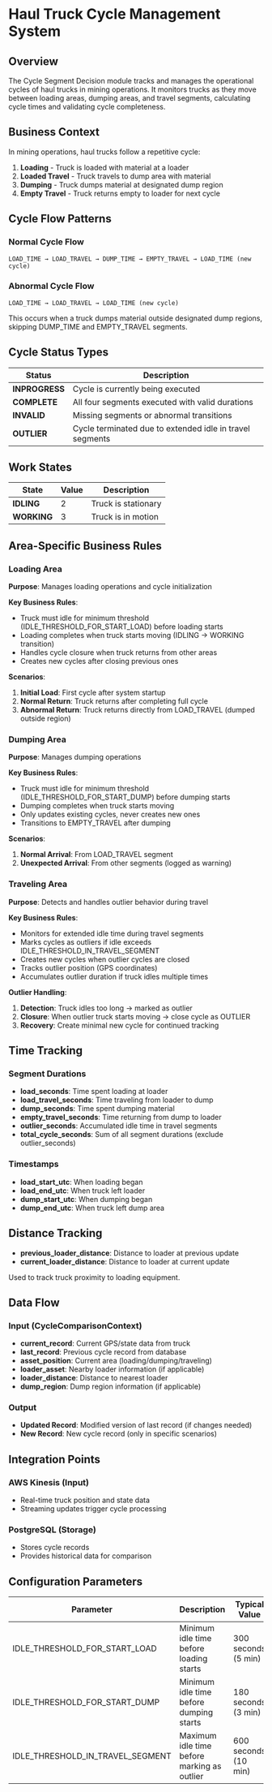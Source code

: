 # Haul Truck Cycle Management System

## Overview

The Cycle Segment Decision module tracks and manages the operational cycles of haul trucks in mining operations. It monitors trucks as they move between loading areas, dumping areas, and travel segments, calculating cycle times and validating cycle completeness.

## Business Context

In mining operations, haul trucks follow a repetitive cycle:

1. **Loading** - Truck is loaded with material at a loader
2. **Loaded Travel** - Truck travels to dump area with material
3. **Dumping** - Truck dumps material at designated dump region
4. **Empty Travel** - Truck returns empty to loader for next cycle

## Cycle Flow Patterns

### Normal Cycle Flow
```
LOAD_TIME → LOAD_TRAVEL → DUMP_TIME → EMPTY_TRAVEL → LOAD_TIME (new cycle)
```

### Abnormal Cycle Flow
```
LOAD_TIME → LOAD_TRAVEL → LOAD_TIME (new cycle)
```
This occurs when a truck dumps material outside designated dump regions, skipping DUMP_TIME and EMPTY_TRAVEL segments.

## Cycle Status Types

| Status | Description |
|--------|-------------|
| **INPROGRESS** | Cycle is currently being executed |
| **COMPLETE** | All four segments executed with valid durations |
| **INVALID** | Missing segments or abnormal transitions |
| **OUTLIER** | Cycle terminated due to extended idle in travel segments |

## Work States

| State | Value | Description |
|-------|-------|-------------|
| **IDLING** | 2 | Truck is stationary |
| **WORKING** | 3 | Truck is in motion |

## Area-Specific Business Rules

### Loading Area

**Purpose**: Manages loading operations and cycle initialization

**Key Business Rules**:

- Truck must idle for minimum threshold (IDLE_THRESHOLD_FOR_START_LOAD) before loading starts
- Loading completes when truck starts moving (IDLING → WORKING transition)
- Handles cycle closure when truck returns from other areas
- Creates new cycles after closing previous ones

**Scenarios**:

1. **Initial Load**: First cycle after system startup
2. **Normal Return**: Truck returns after completing full cycle
3. **Abnormal Return**: Truck returns directly from LOAD_TRAVEL (dumped outside region)

### Dumping Area

**Purpose**: Manages dumping operations

**Key Business Rules**:

- Truck must idle for minimum threshold (IDLE_THRESHOLD_FOR_START_DUMP) before dumping starts
- Dumping completes when truck starts moving
- Only updates existing cycles, never creates new ones
- Transitions to EMPTY_TRAVEL after dumping

**Scenarios**:

1. **Normal Arrival**: From LOAD_TRAVEL segment
2. **Unexpected Arrival**: From other segments (logged as warning)

### Traveling Area

**Purpose**: Detects and handles outlier behavior during travel

**Key Business Rules**:

- Monitors for extended idle time during travel segments
- Marks cycles as outliers if idle exceeds IDLE_THRESHOLD_IN_TRAVEL_SEGMENT
- Creates new cycles when outlier cycles are closed
- Tracks outlier position (GPS coordinates)
- Accumulates outlier duration if truck idles multiple times

**Outlier Handling**:

1. **Detection**: Truck idles too long → marked as outlier
2. **Closure**: When outlier truck starts moving → close cycle as OUTLIER
3. **Recovery**: Create minimal new cycle for continued tracking

## Time Tracking

### Segment Durations
- **load_seconds**: Time spent loading at loader
- **load_travel_seconds**: Time traveling from loader to dump
- **dump_seconds**: Time spent dumping material
- **empty_travel_seconds**: Time returning from dump to loader
- **outlier_seconds**: Accumulated idle time in travel segments
- **total_cycle_seconds**: Sum of all segment durations (exclude outlier_seconds)

### Timestamps
- **load_start_utc**: When loading began
- **load_end_utc**: When truck left loader
- **dump_start_utc**: When dumping began
- **dump_end_utc**: When truck left dump area

## Distance Tracking

- **previous_loader_distance**: Distance to loader at previous update
- **current_loader_distance**: Distance to loader at current update

Used to track truck proximity to loading equipment.

## Data Flow

### Input (CycleComparisonContext)
- **current_record**: Current GPS/state data from truck
- **last_record**: Previous cycle record from database
- **asset_position**: Current area (loading/dumping/traveling)
- **loader_asset**: Nearby loader information (if applicable)
- **loader_distance**: Distance to nearest loader
- **dump_region**: Dump region information (if applicable)

### Output
- **Updated Record**: Modified version of last record (if changes needed)
- **New Record**: New cycle record (only in specific scenarios)

## Integration Points

### AWS Kinesis (Input)
- Real-time truck position and state data
- Streaming updates trigger cycle processing

### PostgreSQL (Storage)
- Stores cycle records
- Provides historical data for comparison

## Configuration Parameters

| Parameter | Description | Typical Value |
|-----------|-------------|---------------|
| IDLE_THRESHOLD_FOR_START_LOAD | Minimum idle time before loading starts | 300 seconds (5 min) |
| IDLE_THRESHOLD_FOR_START_DUMP | Minimum idle time before dumping starts | 180 seconds (3 min) |
| IDLE_THRESHOLD_IN_TRAVEL_SEGMENT | Maximum idle time before marking as outlier | 600 seconds (10 min) |
